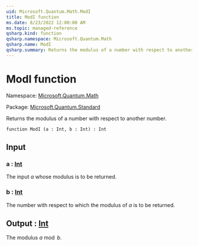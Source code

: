 ```yaml
---
uid: Microsoft.Quantum.Math.ModI
title: ModI function
ms.date: 8/23/2022 12:00:00 AM
ms.topic: managed-reference
qsharp.kind: function
qsharp.namespace: Microsoft.Quantum.Math
qsharp.name: ModI
qsharp.summary: Returns the modulus of a number with respect to another number.
---
```


# ModI function

Namespace: [Microsoft.Quantum.Math](xref:Microsoft.Quantum.Math)

Package: [Microsoft.Quantum.Standard](https://nuget.org/packages/Microsoft.Quantum.Standard)


Returns the modulus of a number with respect to another number.

```qsharp
function ModI (a : Int, b : Int) : Int
```


## Input

### a : [Int](xref:microsoft.quantum.qsharp.valueliterals#int-literals)

The input $a$ whose modulus is to be returned.


### b : [Int](xref:microsoft.quantum.qsharp.valueliterals#int-literals)

The number with respect to which the modulus of $a$ is to be returned.



## Output : [Int](xref:microsoft.quantum.qsharp.valueliterals#int-literals)

The modulus $a \bmod b$.